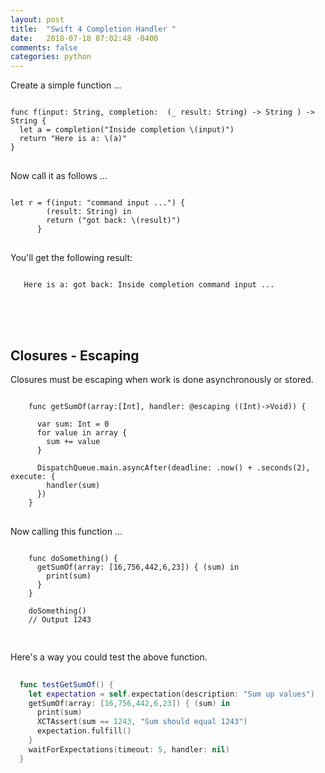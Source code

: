 ```yaml
---
layout: post
title:  "Swift 4 Completion Handler "
date:   2018-07-18 07:02:48 -0400 
comments: false
categories: python
---
```


Create a simple function ...

<pre>
<code class="language-swift">
func f(input: String, completion:  (_ result: String) -> String ) -> String {
  let a = completion("Inside completion \(input)")
  return "Here is a: \(a)"
}
</code>
</pre>

Now call it as follows ...

<pre>
<code class="language-swift">
let r = f(input: "command input ...") {
        (result: String) in
        return ("got back: \(result)")
      }
</code>
</pre>

You'll get the following result:


<pre>
<code class="language-swift">
   Here is a: got back: Inside completion command input ...
</code>
</pre>


<br><br>
## Closures - Escaping


Closures must be escaping when work is done asynchronously or stored.

<pre>
<code class="language-swift">
    func getSumOf(array:[Int], handler: @escaping ((Int)->Void)) {
      
      var sum: Int = 0
      for value in array {
        sum += value
      }
      
      DispatchQueue.main.asyncAfter(deadline: .now() + .seconds(2), execute: {
        handler(sum)
      })
    }
</code>
</pre>

Now calling this function ...

<pre>
<code class="language-swift">
    func doSomething() {
      getSumOf(array: [16,756,442,6,23]) { (sum) in
        print(sum)
      }
    }
    
    doSomething()
    // Output 1243

</code>
</pre>

Here's a way you could test the above function.

```swift
 
  func testGetSumOf() {
    let expectation = self.expectation(description: "Sum up values")
    getSumOf(array: [16,756,442,6,23]) { (sum) in
      print(sum)
      XCTAssert(sum == 1243, "Sum should equal 1243")
      expectation.fulfill()
    }
    waitForExpectations(timeout: 5, handler: nil)
  }

```



<div id="fb-root"></div>
<script>(function(d, s, id) {
  var js, fjs = d.getElementsByTagName(s)[0];
  if (d.getElementById(id)) return;
  js = d.createElement(s); js.id = id;
  js.src = "//connect.facebook.net/en_US/sdk.js#xfbml=1&version=v2.8&appId=671657696349259";
  fjs.parentNode.insertBefore(js, fjs);
}(document, 'script', 'facebook-jssdk'));</script>


<!--  Enter text below, if you want -->


<div class="fb-comments"  data-numposts="5"></div>






